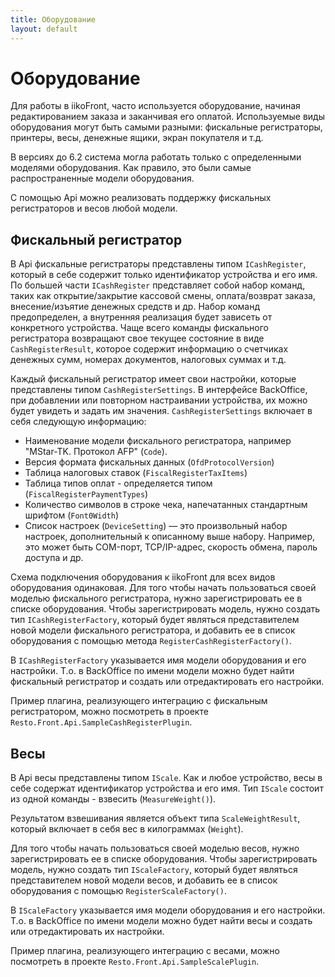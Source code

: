 ```yaml
---
title: Оборудование
layout: default
---
```

# Оборудование #

Для работы в iikoFront, часто используется оборудование, начиная редактированием заказа и заканчивая его оплатой.
Используемые виды оборудования могут быть самыми разными: фискальные регистраторы, принтеры, весы, денежные ящики, экран покупателя и т.д.  

В версиях до 6.2 система могла работать только с определенными моделями оборудования. Как правило, это были самые распространенные модели оборудования.

С помощью Api можно реализовать поддержку фискальных регистраторов и весов любой модели.

## Фискальный регистратор ##

В Api фискальные регистраторы представлены типом `ICashRegister`, который в себе содержит только идентификатор устройства и его имя. По большей части `ICashRegister` представляет собой набор команд, таких как открытие/закрытие кассовой смены, оплата/возврат заказа, внесение/изъятие денежных средств и др. Набор команд предопределен, а внутренняя реализация будет зависеть от конкретного устройства. Чаще всего команды фискального регистратора возвращают свое текущее состояние в виде `CashRegisterResult`, которое содержит информацию о счетчиках денежных сумм, номерах документов, налоговых суммах и т.д. 

Каждый фискальный регистратор имеет свои настройки, которые представлены типом `CashRegisterSettings`. В интерфейсе BackOffice, при добавлении или повторном настраивании устройства, их можно будет увидеть и задать им значения.
`CashRegisterSettings` включает в себя следующую информацию:

- Наименование модели фискального регистратора, например "MStar-TK. Протокол AFP" (`Code`).
- Версия формата фискальных данных (`OfdProtocolVersion`)
- Таблица налоговых ставок (`FiscalRegisterTaxItems`)
- Таблица типов оплат - определяется типом (`FiscalRegisterPaymentTypes`)
- Количество символов в строке чека, напечатанных стандартным шрифтом (`Font0Width`)
- Список настроек (`DeviceSetting`) — это произвольный набор настроек, дополнительный к описанному выше набору. Например, это может быть COM-порт, TCP/IP-адрес, скорость обмена, пароль доступа и др.

Схема подключения оборудования к iikoFront для всех видов оборудования одинаковая.
Для того чтобы начать пользоваться своей моделью фискального регистратора, нужно зарегистрировать ее в списке оборудования. Чтобы зарегистрировать модель, нужно создать тип `ICashRegisterFactory`, который будет являться представителем новой модели фискального регистратора, и добавить ее в список оборудования с помощью  метода `RegisterCashRegisterFactory()`. 

В `ICashRegisterFactory` указывается имя модели оборудования и его настройки. Т.о. в BackOffice по имени модели можно будет найти фискальный регистратор и создать или отредактировать его настройки. 

Пример плагина, реализующего интеграцию с фискальным регистратором, можно посмотреть в проекте `Resto.Front.Api.SampleCashRegisterPlugin`.


## Весы ##

В Api весы представлены типом `IScale`. Как и любое устройство, весы в себе содержат идентификатор устройства и его имя. Тип `IScale` состоит из одной команды - взвесить (`MeasureWeight()`).

Результатом взвешивания является объект типа `ScaleWeightResult`, который включает в себя вес в килограммах (`Weight`).

Для того чтобы начать пользоваться своей моделью весов, нужно зарегистрировать ее в списке оборудования. Чтобы зарегистрировать модель, нужно создать тип `IScaleFactory`, который будет являться представителем новой модели весов, и добавить ее в список оборудования с помощью `RegisterScaleFactory()`. 

В `IScaleFactory` указывается имя модели оборудования и его настройки. Т.о. в BackOffice по имени модели можно будет найти весы и создать или отредактировать их настройки. 

Пример плагина, реализующего интеграцию с весами, можно посмотреть в  проекте `Resto.Front.Api.SampleScalePlugin`.